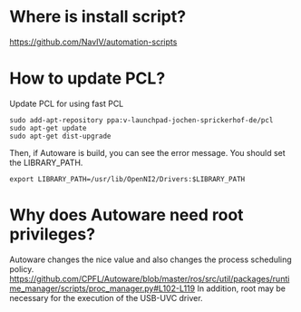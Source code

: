 # Where is install script?
https://github.com/NavIV/automation-scripts

# How to update PCL?
Update PCL for using fast PCL
```
sudo add-apt-repository ppa:v-launchpad-jochen-sprickerhof-de/pcl
sudo apt-get update
sudo apt-get dist-upgrade
```
Then, if Autoware is build, you can see the error message.
You should set the LIBRARY_PATH.
```
export LIBRARY_PATH=/usr/lib/OpenNI2/Drivers:$LIBRARY_PATH
```

# Why does Autoware need root privileges?
Autoware changes the nice value and also changes the process scheduling policy.
https://github.com/CPFL/Autoware/blob/master/ros/src/util/packages/runtime_manager/scripts/proc_manager.py#L102-L119
In addition, root may be necessary for the execution of the USB-UVC driver.